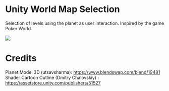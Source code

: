 # Unity World Map Selection

Selection of levels using the planet as user interaction. Inspired by the game Poker World.

<img src="./demo.gif">

# Credits
Planet Model 3D (utsavsharma): https://www.blendswap.com/blend/19481 <br>
Shader Cartoon Outline (Dmitry Chalovskiy) : https://assetstore.unity.com/publishers/51527
